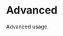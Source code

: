 # Advanced

Advanced usage.

<!--
- How Snakemake works
    - Running Metaphor 'manually' with Snakemake
- Metaphor advanced usage
    - How to build your input file
    - How threads and memory interact in Metaphor
- Structure of Metaphor
- Quality Control module
- Annotation module
    - Using a custom database
- Assembly module
    - Coassembly
- Binning module
    - Cobinning
    - Selecting binners
- Postprocessing module
- Hacking Metaphor
-->